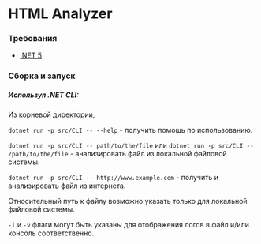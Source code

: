 # HTML Analyzer



###  Требования

- [.NET 5](https://dotnet.microsoft.com/download/dotnet/5.0)



### Сборка и запуск

##### Используя .NET CLI:

Из корневой директории,

`dotnet run -p src/CLI -- --help` - получить помощь по использованию.

`dotnet run -p src/CLI -- path/to/the/file` или `dotnet run -p src/CLI -- /path/to/the/file` - анализировать файл из локальной файловой системы.

`dotnet run -p src/CLI -- http://www.example.com` - получить и анализировать файл из интернета.



Относительный путь к файлу возможно указать только для локальной файловой системы.



`-l` и `-v` флаги могут быть указаны для отображения логов в файл и/или консоль соответственно.

